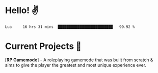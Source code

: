 # Hello! ✌️

<!--START_SECTION:waka-->
```text
Lua     16 hrs 31 mins  █████████████████████████   99.92 % 
```
<!--END_SECTION:waka-->

# Current Projects 🎨
[**RP Gamemode**] - A roleplaying gamemode that was built from scratch & aims to give the player the greatest and most unique experience ever.
